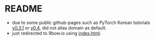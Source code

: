 # README

* due to some public github-pages such as PyTorch Korean tutorials [v0.3.1](https://9bow.github.io/PyTorch-tutorials-kr-0.3.1/) or [v0.4](https://9bow.github.io/PyTorch-tutorials-kr-0.4/), did not alias domain as default.
* just redirected to 9bow.io using [index.html](https://github.com/9bow/9bow.github.io/blob/master/index.html).
